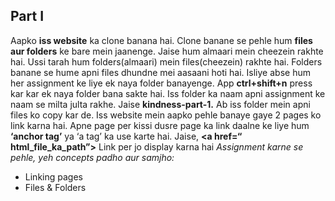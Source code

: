 ## Part I
Aapko **iss website** ka clone banana hai. Clone banane se pehle hum **files aur folders** ke bare mein jaanenge. Jaise hum almaari mein cheezein rakhte hai. Ussi tarah hum folders(almaari) mein files(cheezein) rakhte hai.
Folders banane se hume apni files dhundne mei aasaani hoti hai. Isliye abse hum her assignment ke liye ek naya folder banayenge. App **ctrl+shift+n** press kar kar ek naya folder bana sakte hai. Iss folder ka naam apni assignment ke naam se milta julta rakhe. Jaise **kindness-part-1.** Ab iss folder mein apni files ko copy kar de. 
Iss website mein aapko pehle banaye gaye 2 pages ko link karna hai. Apne page per kissi dusre page ka link daalne ke liye hum **‘anchor tag’** ya ‘a tag’ ka use karte hai. Jaise,
**<a href=“ html_file_ka_path”>** Link per jo display karna hai</a>
_Assignment karne se pehle, yeh concepts padho aur samjho:_	
- Linking pages
- Files & Folders

